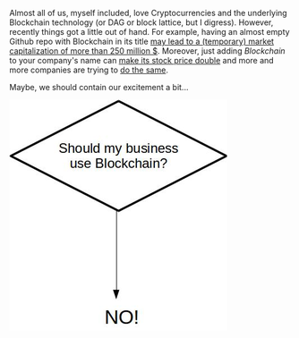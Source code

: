 Almost all of us, myself included, love Cryptocurrencies and the underlying Blockchain technology (or DAG or block lattice, but I digress). However, recently things got a little out of hand. For example, having an almost empty Github repo with Blockchain in its title [may lead to a (temporary) market capitalization of more than 250 million $](https://steemit.com/blockchain/@smcaterpillar/iot-chain-china-s-new-iota-an-easy-investment-or-should-we-set-off-the-alarm-bells-let-s-do-our-homework). Moreover, just adding *Blockchain* to your company's name can [make its stock price double](https://www.cnbc.com/2017/12/21/long-island-iced-tea-micro-cap-adds-blockchain-to-name-and-stock-soars.html) and more and more companies are trying to [do the same](https://www.techspot.com/news/72430-more-companies-adding-blockchain-their-name-profiting-cryptocurrency.html).

Maybe, we should contain our excitement a bit...

![Blockchain](https://raw.githubusercontent.com/SmokinCaterpillar/blog/master/2017_01_22_blockchain/blockchain.jpg)
